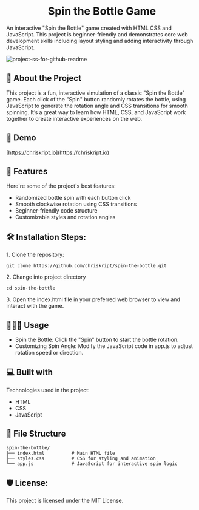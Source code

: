 <h1 align="center" id="title">Spin the Bottle Game</h1>

<p id="description">An interactive "Spin the Bottle" game created with HTML CSS and JavaScript. This project is beginner-friendly and demonstrates core web development skills including layout styling and adding interactivity through JavaScript.</p>

![project-ss-for-github-readme](https://github.com/user-attachments/assets/7c2dada3-e207-4e09-9a5c-c0d31ad6cc0a)

<h2>📃 About the Project</h2>
<p>This project is a fun, interactive simulation of a classic "Spin the Bottle" game. Each click of the "Spin" button randomly rotates the bottle, using JavaScript to generate the rotation angle and CSS transitions for smooth spinning. It’s a great way to learn how HTML, CSS, and JavaScript work together to create interactive experiences on the web.</p>

<h2>🚀 Demo</h2>

[https://chriskript.io](https://chriskript.io)

  
  
<h2>🧐 Features</h2>

Here're some of the project's best features:

*   Randomized bottle spin with each button click
*   Smooth clockwise rotation using CSS transitions
*   Beginner-friendly code structure
*   Customizable styles and rotation angles

<h2>🛠️ Installation Steps:</h2>

<p>1. Clone the repository:</p>

```
git clone https://github.com/chriskript/spin-the-bottle.git
```

<p>2. Change into project directory</p>

```
cd spin-the-bottle
```

<p>3. Open the index.html file in your preferred web browser to view and interact with the game.</p>

<h2>👨🏻‍💻 Usage</h2>

*   Spin the Bottle: Click the "Spin" button to start the bottle rotation.
*   Customizing Spin Angle: Modify the JavaScript code in app.js to adjust rotation speed or direction.  
  
<h2>💻 Built with</h2>

Technologies used in the project:

*   HTML
*   CSS
*   JavaScript

<h2>📁 File Structure</h2>

```
spin-the-bottle/
├── index.html          # Main HTML file
├── styles.css          # CSS for styling and animation
└── app.js              # JavaScript for interactive spin logic
```

<h2>🛡️ License:</h2>

This project is licensed under the MIT License.

